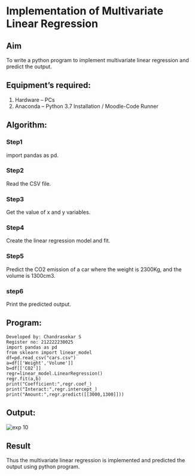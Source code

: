 # Implementation of Multivariate Linear Regression
## Aim
To write a python program to implement multivariate linear regression and predict the output.
## Equipment’s required:
1.	Hardware – PCs
2.	Anaconda – Python 3.7 Installation / Moodle-Code Runner
## Algorithm:
### Step1
import pandas as pd.

### Step2
Read the CSV file.

### Step3
Get the value of x and y variables.

### Step4
Create the linear regression model and fit.

### Step5
Predict the CO2 emission of a car where the weight is 2300Kg, and the volume is 1300cm3.

### step6
Print the predicted output.

## Program:
```
Developed by: Chandrasekar S
Register no: 212222230025
import pandas as pd
from sklearn import linear_model
df=pd.read_csv("cars.csv")
a=df[['Weight','Volume']]
b=df[['CO2']]
regr=linear_model.LinearRegression()
regr.fit(a,b)
print("Coefficient:",regr.coef_)
print("Interact:",regr.intercept_)
print("Amount:",regr.predict([[3000,1300]]))
```
## Output:
![exp 10](https://github.com/Safeeq-Fazil/Multivariate-Linear-Regression/assets/118680361/37ee68c9-a7e6-4ca6-bc3f-13976d4faf79)



## Result
Thus the multivariate linear regression is implemented and predicted the output using python program.
